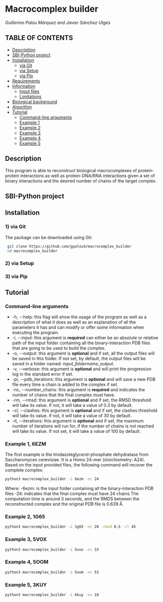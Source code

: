 # Macrocomplex builder
*Guillermo Palou Márquez and Javier Sánchez Utgés*

## **TABLE OF CONTENTS**

<!-- TOC depthFrom:1 depthTo:6 withLinks:1 updateOnSave:1 orderedList:0 -->
- [Description](#description)
- [SBI-Python project](#sbi-python-project)
- [Installation](#installation)
  - [via Git](#1-via-git)
  - [via Setup](#2-via-setup)
  - [via Pip](#3-via-pip)
- [Requirements](#Requirements)
- [Information](#information)
  - [Input files](#input-files)
  - [Limitations](#Limitations)
- [Biological background](#background)
- [Algorithm](#algorithm)
- [Tutorial](#tutorial)
  - [Command-line arguments](#command-line-arguments)
  - [Example 1](#example-1-6ezm)
  - [Example 2](#example-2-1g65)
  - [Example 3](#example-3-5vox)
  - [Example 4](#example-4-5oom)
  - [Example 5](#example-5-3kuy)
<!-- /TOC -->

## Description
This program is able to reconstruct biological macrocomplexes of protein-protein interactions as well as protein-DNA/RNA interactions given a set of binary interactions and the desired number of chains of the target complex.

## SBI-Python project

## Installation

### **1) via Git**

The package can be downloaded using Git:

 ```bash
  git clone https://github.com/gpalou4/macrocomplex_builder
  cd macrocomplex_builder
 ```

### **2) via Setup**

### **3) via Pip**

## Tutorial

### **Command-line arguments**

  - -h, --help: this flag will show the usage of the program as well as a description of what it does as well as an explanation of all the parameters it has and can modify or offer some information when executing the program.
  - -i, --input: this argument is **required** can either be an absolute or relative path of the input folder containing all the binary-interaction PDB files that are going to be used to build the complex.
  - -o, --output: this argument is **optional** and if set, all the output files will be saved in this folder. If not set, by default, the output files will be saved in a folder named: _input_foldername_output_.
  - -v, --verbose: this argument is **optional** and will print the progression log in the standard error if set.
  - -pi, --pdb_iterations: this argument is **optional** and will save a new PDB file every time a chain is added to the complex if set.
  - -nc, --number_chains: this argument is **required** and indicates the number of chains that the final complex must have.
  - -rm, --rmsd: this argument is **optional** and if set, the RMSD threshold will take its value. If not, it will take a value of 0.3 by default.
  - -cl, --clashes: this argument is **optional** and if set, the clashes threshold will take its value. If not, it will take a value of 30 by default.
  - -it, --iterations: this argument is **optional** and if set, the maximum number of iterations will run for, if the number of chains is not reached will take its value. If not set, it will take a value of 100 by default.

### Example 1, 6EZM

The first example is the Imidazoleglycerol-phosphate dehydratase from Saccharomyces cerevisiae. It is a Homo 24-mer (stoichiometry: A24). Based on the input provided files, the following command will recover the complete complex:
```bash
python3 macrocomplex_builder -i 6ezm -nc 24
```
 Where:
 -6ezm: is the input folder containing all the binary-interaction PDB files
 -24: indicates that the final complex must have 24 chains
 The computation time is around 3 seconds, and the RMDS between the reconstructed complex and the original PDB file is 0.639 Â.
 
### Example 2, 1G65
  
```bash
python3 macrocomplex_builder -i 1g65 -nc 28 -rmsd 0.5 -cl 45 
```
 
### Example 3, 5VOX
  
```bash
python3 macrocomplex_builder -i 5vox -nc 33 
```
 
### Example 4, 5OOM
  
```bash
python3 macrocomplex_builder -i 5oom -nc 53 
```
 
### Example 5, 3KUY
  
```bash
python3 macrocomplex_builder -i 6kuy -nc 10
```
